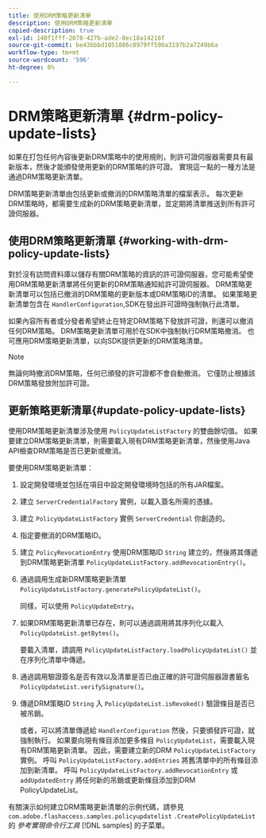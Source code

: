 ```yaml
---
title: 使用DRM策略更新清單
description: 使用DRM策略更新清單
copied-description: true
exl-id: 140f1fff-2078-427b-ade2-8ec18a14216f
source-git-commit: be43bbbd1051886c8979ff590a3197b2a7249b6a
workflow-type: tm+mt
source-wordcount: '596'
ht-degree: 0%

---
```


# DRM策略更新清單 {#drm-policy-update-lists}

如果在打包任何內容後更新DRM策略中的使用規則，則許可證伺服器需要具有最新版本，然後才能頒發使用更新的DRM策略的許可證。 實現這一點的一種方法是通過DRM策略更新清單。

DRM策略更新清單由包括更新或撤消的DRM策略清單的檔案表示。 每次更新DRM策略時，都需要生成新的DRM策略更新清單，並定期將清單推送到所有許可證伺服器。

## 使用DRM策略更新清單 {#working-with-drm-policy-update-lists}

對於沒有訪問資料庫以儲存有關DRM策略的資訊的許可證伺服器，您可能希望使用DRM策略更新清單將任何更新的DRM策略通知給許可證伺服器。 DRM策略更新清單可以包括已撤消的DRM策略的更新版本或DRM策略ID的清單。 如果策略更新清單包含在 `HandlerConfiguration`,SDK在發出許可證時強制執行此清單。

如果內容所有者或分發者希望終止在特定DRM策略下發放許可證，則還可以撤消任何DRM策略。 DRM策略更新清單可用於在SDK中強制執行DRM策略撤消。 也可應用DRM策略更新清單，以向SDK提供更新的DRM策略清單。

>[!NOTE]
>
>無論何時撤消DRM策略，任何已頒發的許可證都不會自動撤消。 它僅防止根據該DRM策略發放附加許可證。

## 更新策略更新清單{#update-policy-update-lists}

使用DRM策略更新清單涉及使用 `PolicyUpdateListFactory` 的雙曲餘切值。 如果要建立DRM策略更新清單，則需要載入現有DRM策略更新清單，然後使用Java API檢查DRM策略是否已更新或撤消。

要使用DRM策略更新清單：

1. 設定開發環境並包括在項目中設定開發環境時包括的所有JAR檔案。
1. 建立 `ServerCredentialFactory` 實例，以載入簽名所需的憑據。
1. 建立 `PolicyUpdateListFactory` 實例 `ServerCredential` 你創造的。
1. 指定要撤消的DRM策略ID。
1. 建立 `PolicyRevocationEntry` 使用DRM策略ID `String` 建立的，然後將其傳遞到DRM策略更新清單 `PolicyUpdateListFactory.addRevocationEntry()`。
1. 通過調用生成新DRM策略更新清單 `PolicyUpdateListFactory.generatePolicyUpdateList()`。

   同樣，可以使用 `PolicyUpdateEntry`。
1. 如果DRM策略更新清單已存在，則可以通過調用將其序列化以載入 `PolicyUpdateList.getBytes()`。

   要載入清單，請調用 `PolicyUpdateListFactory.loadPolicyUpdateList()` 並在序列化清單中傳遞。
1. 通過調用驗證簽名是否有效以及清單是否已由正確的許可證伺服器證書籤名 `PolicyUpdateList.verifySignature()`。
1. 傳遞DRM策略ID `String` 入 `PolicyUpdateList.isRevoked()` 驗證條目是否已被吊銷。

   或者，可以將清單傳遞給 `HandlerConfiguration` 然後，只要頒發許可證，就強制執行。
如果要向現有條目添加更多條目 `PolicyUpdateList`，需要載入現有DRM策略更新清單。 因此，需要建立新的DRM `PolicyUpdateListFactory` 實例。 呼叫 `PolicyUpdateListFactory.addEntries` 將舊清單中的所有條目添加到新清單。 呼叫 `PolicyUpdateListFactory.addRevocationEntry` 或 `addUpdatedEntry` 將任何新的吊銷或更新條目添加到DRM PolicyUpdateList。

有關演示如何建立DRM策略更新清單的示例代碼，請參見 `com.adobe.flashaccess.samples.policyupdatelist` `.CreatePolicyUpdateList` 的 *參考實現命令行工具* [!DNL samples] 的子菜單。
